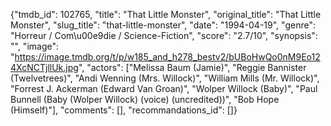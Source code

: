 {"tmdb_id": 102765, "title": "That Little Monster", "original_title": "That Little Monster", "slug_title": "that-little-monster", "date": "1994-04-19", "genre": "Horreur / Com\u00e9die / Science-Fiction", "score": "2.7/10", "synopsis": "", "image": "https://image.tmdb.org/t/p/w185_and_h278_bestv2/bUBoHwQo0nM9Eo124XcNCTjllUk.jpg", "actors": ["Melissa Baum (Jamie)", "Reggie Bannister (Twelvetrees)", "Andi Wenning (Mrs. Willock)", "William Mills (Mr. Willock)", "Forrest J. Ackerman (Edward Van Groan)", "Wolper Willock (Baby)", "Paul Bunnell (Baby (Wolper Willock) (voice) (uncredited))", "Bob Hope (Himself)"], "comments": [], "recommandations_id": []}